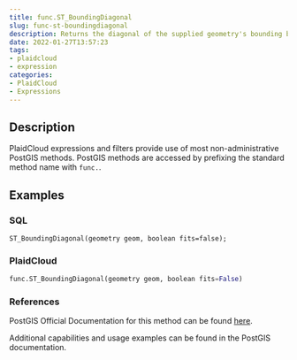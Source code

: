```yaml
---
title: func.ST_BoundingDiagonal
slug: func-st-boundingdiagonal
description: Returns the diagonal of the supplied geometry's bounding box as a LineString
date: 2022-01-27T13:57:23
tags:
- plaidcloud
- expression
categories:
- PlaidCloud
- Expressions
---
```



## Description


PlaidCloud expressions and filters provide use of most non-administrative PostGIS methods. PostGIS methods are accessed by prefixing the standard method name with `func.`.



## Examples


### SQL



```
ST_BoundingDiagonal(geometry geom, boolean fits=false);
```


### PlaidCloud



```python
func.ST_BoundingDiagonal(geometry geom, boolean fits=False)
```


### References


PostGIS Official Documentation for this method can be found [here](https://postgis.net/docs/manual-3.1/ST_BoundingDiagonal.html).



Additional capabilities and usage examples can be found in the PostGIS documentation.

